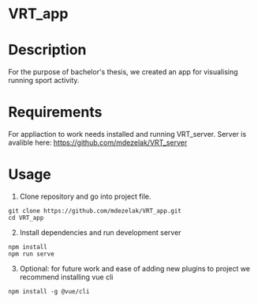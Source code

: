 # VRT_app

# Description

For the purpose of bachelor's thesis, we created an app for visualising running sport activity.

# Requirements

For appliaction to work needs installed and running VRT_server.
Server is avalible here: https://github.com/mdezelak/VRT_server

# Usage

1. Clone repository and go into project file.

```
git clone https://github.com/mdezelak/VRT_app.git
cd VRT_app
```

2. Install dependencies and run development server 

```
npm install
npm run serve
```

3. Optional: for future work and ease of adding new plugins to project we recommend installing vue cli
```
npm install -g @vue/cli
```
